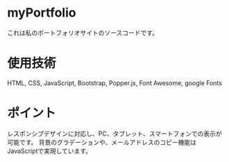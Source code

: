 # myPortfolio
これは私のポートフォリオサイトのソースコードです。

# 使用技術
HTML, CSS, JavaScript, Bootstrap, Popper.js, Font Awesome, google Fonts

# ポイント
レスポンシブデザインに対応し、PC、タブレット、スマートフォンでの表示が可能です。
背景のグラデーションや、メールアドレスのコピー機能はJavaScriptで実現しています。
